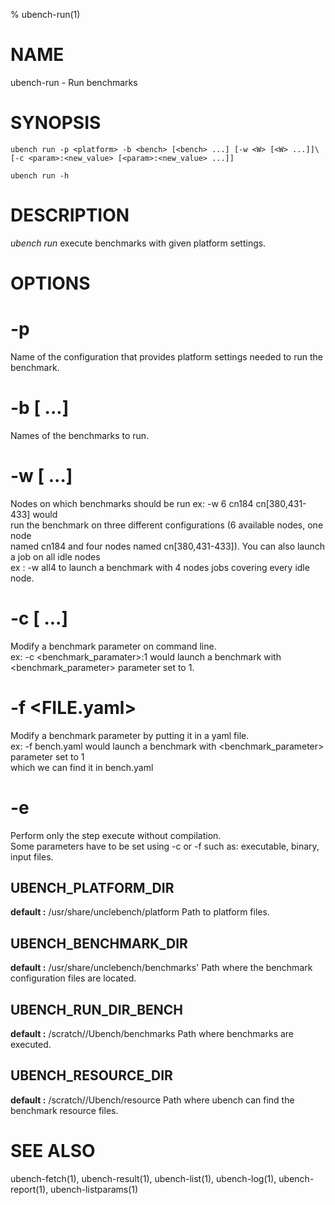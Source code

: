 % ubench-run(1)

# NAME


ubench-run -  Run benchmarks

# SYNOPSIS


    ubench run -p <platform> -b <bench> [<bench> ...] [-w <W> [<W> ...]]\
    [-c <param>:<new_value> [<param>:<new_value> ...]]

    ubench run -h

# DESCRIPTION


*ubench run*  execute benchmarks with given platform settings.

# OPTIONS


# -p <platform>
  Name of the configuration that provides platform settings needed to run the benchmark.


# -b <bench> [<bench> ...]
  Names of the benchmarks to run.


# -w <W> [<W> ...]
  Nodes on which benchmarks should be run ex: -w 6 cn184 cn[380,431-433] would\
  run the benchmark on three different configurations (6 available nodes, one node\
  named cn184 and four nodes named cn[380,431-433]). You can also launch a job on all idle nodes\
  ex : -w all4 to launch a benchmark with 4 nodes jobs covering every idle node.


# -c <CUSTOMP> [<CUSTOMP> ...]
  Modify a benchmark parameter on command line.\
  ex: -c <benchmark_paramater>:1 would launch a benchmark with <benchmark_parameter> parameter set to 1.
  
# -f <FILE.yaml>
  Modify a benchmark parameter by putting it in a yaml file.\
  ex: -f bench.yaml would launch a benchmark with <benchmark_parameter> parameter set to 1\
  which we can find it in bench.yaml

# -e 
  Perform only the step execute without compilation.\
  Some parameters have to be set using -c or -f such as: executable, binary, input files.


## UBENCH_PLATFORM_DIR
   **default :** /usr/share/unclebench/platform
   Path to platform files.


## UBENCH_BENCHMARK_DIR
   **default :** /usr/share/unclebench/benchmarks'
   Path where the benchmark configuration files are located.


## UBENCH_RUN_DIR_BENCH
   **default :** /scratch/<user>/Ubench/benchmarks
   Path where benchmarks are executed.


## UBENCH_RESOURCE_DIR
   **default :** /scratch/<user>/Ubench/resource
   Path where ubench can find the benchmark resource files.

# SEE ALSO

ubench-fetch(1), ubench-result(1), ubench-list(1), ubench-log(1), ubench-report(1), ubench-listparams(1)
